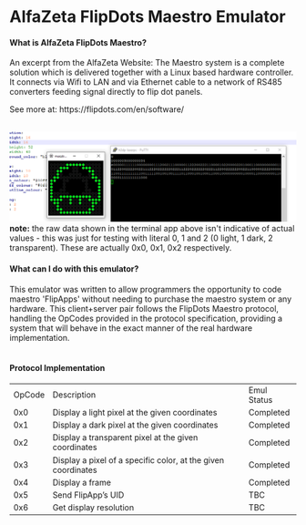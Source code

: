 # AlfaZeta FlipDots Maestro Emulator

#### What is AlfaZeta FlipDots Maestro? 
<p>An excerpt from the AlfaZeta Website: The Maestro system is a complete solution which is delivered together with a Linux based hardware controller. It connects via Wifi to LAN and via Ethernet cable to a network of RS485 converters feeding signal directly to flip dot panels.</p>
See more at: https://flipdots.com/en/software/
<br/><br/>

![Mushroom](Docs/images/mushroom.png)
<b>note:</b>  the raw data shown in the terminal app above isn't indicative of actual values - this was just for testing with literal 0, 1 and 2 (0 light, 1 dark, 2 transparent).  These are actually 0x0, 0x1, 0x2 respectively.

#### What can I do with this emulator?
This emulator was written to allow programmers the opportunity to code maestro 'FlipApps' without needing to purchase the maestro system or any hardware.  This client+server pair follows the FlipDots Maestro protocol, handling the OpCodes provided in the protocol specification, providing a system that will behave in the exact manner of the real hardware implementation.
<br/><br/>

#### Protocol Implementation
<table>
  <tr><td>OpCode</td><td>Description</td><td>Emul Status</td></tr>
  <tr><td>0x0</td><td>Display a light pixel at the given coordinates</td><td>Completed</td></tr>
  <tr><td>0x1</td><td>Display a dark pixel at the given coordinates</td><td>Completed</td></tr>
  <tr><td>0x2</td><td>Display a transparent pixel at the given coordinates</td><td>Completed</td></tr>
  <tr><td>0x3</td><td>Display a pixel of a specific color, at the given coordinates</td><td>Completed</td></tr>
  <tr><td>0x4</td><td>Display a frame</td><td>Completed</td></tr>
  <tr><td>0x5</td><td>Send FlipApp’s UID</td><td>TBC</td></tr>
  <tr><td>0x6</td><td>Get display resolution</td><td>TBC</td></tr>
</table>
